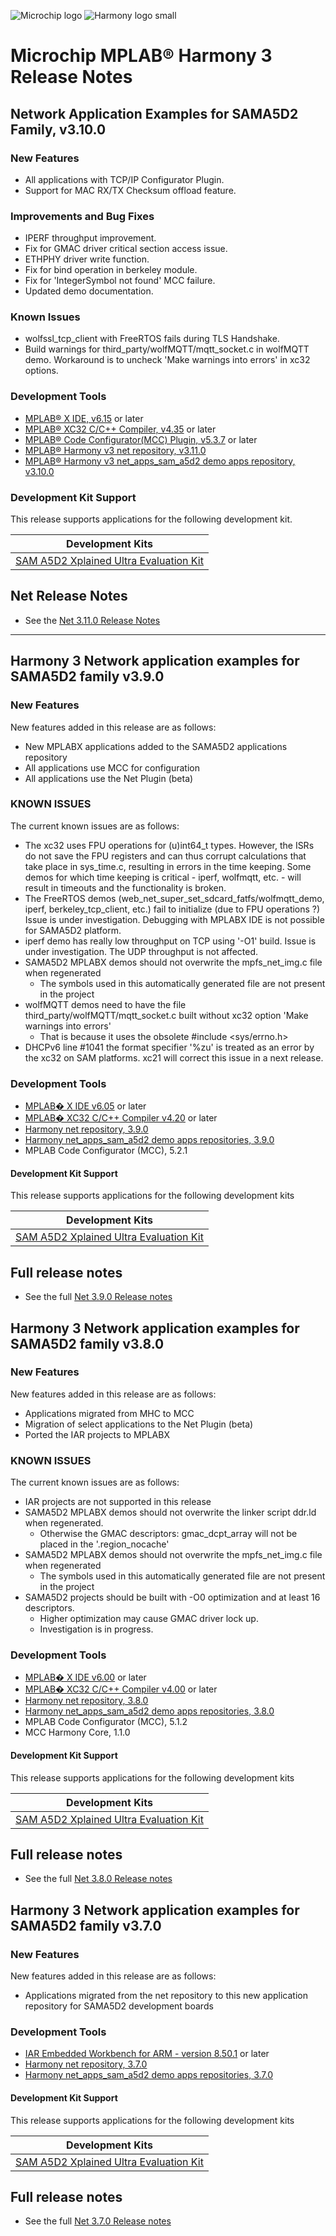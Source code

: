 ![Microchip logo](https://raw.githubusercontent.com/wiki/Microchip-MPLAB-Harmony/Microchip-MPLAB-Harmony.github.io/images/microchip_logo.png)
![Harmony logo small](https://raw.githubusercontent.com/wiki/Microchip-MPLAB-Harmony/Microchip-MPLAB-Harmony.github.io/images/microchip_mplab_harmony_logo_small.png)

# Microchip MPLAB® Harmony 3 Release Notes

## Network Application Examples for SAMA5D2 Family, v3.10.0

### New Features
- All applications with TCP/IP Configurator Plugin.
- Support for MAC RX/TX Checksum offload feature.


### Improvements and Bug Fixes
- IPERF throughput improvement.
- Fix for GMAC driver critical section access issue.
- ETHPHY driver write function.
- Fix for bind operation in berkeley module.
- Fix for 'IntegerSymbol not found' MCC failure.
- Updated demo documentation.

### Known Issues
- wolfssl_tcp_client with FreeRTOS fails during TLS Handshake.
- Build warnings for third_party/wolfMQTT/mqtt_socket.c in wolfMQTT demo. Workaround is to uncheck 'Make warnings into errors' in xc32 options.


### Development Tools

- [MPLAB® X IDE, v6.15](https://www.microchip.com/mplab/mplab-x-ide) or later
- [MPLAB® XC32 C/C++ Compiler, v4.35](https://www.microchip.com/mplab/compilers) or later
- [MPLAB® Code Configurator(MCC) Plugin, v5.3.7](https://www.microchip.com/en-us/tools-resources/configure/mplab-code-configurator) or later
- [MPLAB® Harmony v3 net repository, v3.11.0](https://github.com/Microchip-MPLAB-Harmony/net/tree/v3.11.0)
- [MPLAB® Harmony v3 net\_apps\_sam\_a5d2 demo apps repository, v3.10.0](https://github.com/Microchip-MPLAB-Harmony/net_apps_sam_a5d2/tree/v3.10.0)

### Development Kit Support

This release supports applications for the following development kit.

| Development Kits |
| --- |
| [SAM A5D2 Xplained Ultra Evaluation Kit](https://www.microchip.com/Developmenttools/ProductDetails/ATSAMA5D2C-XULT) |


## Net Release Notes

- See the [Net 3.11.0 Release Notes](https://github.com/Microchip-MPLAB-Harmony/net/tree/v3.11.0)

---

## Harmony 3 Network application examples for SAMA5D2 family  v3.9.0

### New Features
New features added in this release are as follows:

- New MPLABX applications added to the SAMA5D2 applications repository
- All applications use MCC for configuration
- All applications use the Net Plugin (beta)

### KNOWN ISSUES
The current known issues are as follows:
* The xc32 uses FPU operations for (u)int64_t types.
    However, the ISRs do not save the FPU registers and can thus corrupt
    calculations that take place in sys_time.c, resulting in errors in the time keeping.
    Some demos for which time keeping is critical - iperf, wolfmqtt, etc. -
    will result in timeouts and the functionality is broken.
* The FreeRTOS demos (web_net_super_set_sdcard_fatfs/wolfmqtt_demo, iperf, berkeley_tcp_client, etc.) fail to initialize
    (due to FPU operations ?)
    Issue is under investigation.
    Debugging with MPLABX IDE is not possible for SAMA5D2 platform.
* iperf demo has really low throughput on TCP using '-O1' build.
    Issue is under investigation.
    The UDP throughput is not affected.
* SAMA5D2 MPLABX demos should not overwrite the mpfs_net_img.c file when regenerated
    - The symbols used in this automatically generated file are not present in the project
* wolfMQTT demos need to have the file third_party/wolfMQTT/mqtt_socket.c built without xc32 option 'Make warnings into errors'
    - That is because it uses the obsolete #include <sys/errno.h>
* DHCPv6 line #1041 the format specifier '%zu' is treated as an error by
    the xc32 on SAM platforms. xc21 will correct this issue in a next release.


### Development Tools

- [MPLAB� X IDE v6.05](https://www.microchip.com/mplab/mplab-x-ide) or later
- [MPLAB� XC32 C/C++ Compiler v4.20](https://www.microchip.com/mplab/compilers) or later
- [Harmony net repository, 3.9.0](https://github.com/Microchip-MPLAB-Harmony/net/tree/v3.9.0)
- [Harmony net_apps_sam_a5d2 demo apps repositories, 3.9.0](https://github.com/Microchip-MPLAB-Harmony/net_apps_sam_a5d2/tree/v3.9.0)
- MPLAB Code Configurator (MCC), 5.2.1


#### Development Kit Support

This release supports applications for the following development kits

| Development Kits |
| --- |
| [SAM A5D2 Xplained Ultra Evaluation Kit](https://www.microchip.com/Developmenttools/ProductDetails/ATSAMA5D2C-XULT) |


## Full release notes

- See the full [Net 3.9.0 Release notes](https://github.com/Microchip-MPLAB-Harmony/net/tree/v3.9.0)

## Harmony 3 Network application examples for SAMA5D2 family  v3.8.0

### New Features
New features added in this release are as follows:

- Applications migrated from MHC to MCC
- Migration of select applications to the Net Plugin (beta)
- Ported the IAR projects to MPLABX

### KNOWN ISSUES
The current known issues are as follows:
* IAR projects are not supported in this release
* SAMA5D2 MPLABX demos should not overwrite the linker script ddr.ld when regenerated.
    - Otherwise the GMAC descriptors: gmac_dcpt_array will not be placed in the '.region_nocache'
* SAMA5D2 MPLABX demos should not overwrite the mpfs_net_img.c file when regenerated
    - The symbols used in this automatically generated file are not present in the project
* SAMA5D2 projects should be built with -O0 optimization and at least 16 descriptors.
    - Higher optimization may cause GMAC driver lock up.
    - Investigation is in progress.





### Development Tools

- [MPLAB� X IDE v6.00](https://www.microchip.com/mplab/mplab-x-ide) or later
- [MPLAB� XC32 C/C++ Compiler v4.00](https://www.microchip.com/mplab/compilers) or later
- [Harmony net repository, 3.8.0](https://github.com/Microchip-MPLAB-Harmony/net/tree/v3.8.0)
- [Harmony net_apps_sam_a5d2 demo apps repositories, 3.8.0](https://github.com/Microchip-MPLAB-Harmony/net_apps_sam_a5d2/tree/v3.8.0)
- MPLAB Code Configurator (MCC), 5.1.2
- MCC Harmony Core, 1.1.0


#### Development Kit Support

This release supports applications for the following development kits

| Development Kits |
| --- |
| [SAM A5D2 Xplained Ultra Evaluation Kit](https://www.microchip.com/Developmenttools/ProductDetails/ATSAMA5D2C-XULT) |


## Full release notes

- See the full [Net 3.8.0 Release notes](https://github.com/Microchip-MPLAB-Harmony/net/tree/v3.8.0)

## Harmony 3 Network application examples for SAMA5D2 family  v3.7.0

### New Features
New features added in this release are as follows:

- Applications migrated from the net repository to this new application repository for SAMA5D2 development boards


### Development Tools

- [IAR Embedded Workbench for ARM - version 8.50.1](https://www.iar.com/iar-embedded-workbench/) or later 
- [Harmony net repository, 3.7.0](https://github.com/Microchip-MPLAB-Harmony/net/tree/v3.7.0)
- [Harmony net_apps_sam_a5d2 demo apps repositories, 3.7.0](https://github.com/Microchip-MPLAB-Harmony/net_apps_sam_a5d2/tree/v3.7.0)


#### Development Kit Support

This release supports applications for the following development kits

| Development Kits |
| --- |
| [SAM A5D2 Xplained Ultra Evaluation Kit](https://www.microchip.com/Developmenttools/ProductDetails/ATSAMA5D2C-XULT) |


## Full release notes

- See the full [Net 3.7.0 Release notes](https://github.com/Microchip-MPLAB-Harmony/net/tree/v3.7.0)


